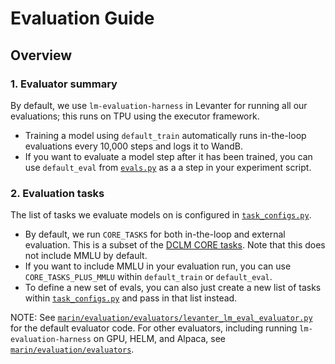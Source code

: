 # Evaluation Guide

## Overview

### 1. Evaluator summary
By default, we use `lm-evaluation-harness` in Levanter for running all our evaluations; this runs on TPU using the executor framework.
- Training a model using `default_train` automatically runs in-the-loop evaluations every 10,000 steps and logs it to WandB.
- If you want to evaluate a model step after it has been trained, you can use `default_eval` from [`evals.py`](evals.py) as a a step in your experiment script.

### 2. Evaluation tasks
The list of tasks we evaluate models on is configured in [`task_configs.py`](../../experiments/evals/task_configs.py).
- By default, we run `CORE_TASKS` for both in-the-loop and external evaluation. This is a subset of the [DCLM CORE tasks](https://arxiv.org/html/2406.11794v3#A7). Note that this does not include MMLU by default.
- If you want to include MMLU in your evaluation run, you can use `CORE_TASKS_PLUS_MMLU` within `default_train` or `default_eval`.
- To define a new set of evals, you can also just create a new list of tasks within [`task_configs.py`](task_configs.py) and pass in that list instead.


NOTE: See [`marin/evaluation/evaluators/levanter_lm_eval_evaluator.py`](../../marin/evaluation/evaluators/levanter_lm_eval_evaluator.py) for the default evaluator code. For other evaluators, including running `lm-evaluation-harness` on GPU, HELM, and Alpaca, see [`marin/evaluation/evaluators`](../../marin/evaluation/evaluators/).
